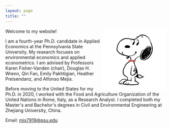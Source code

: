 ```yaml
---
layout: page
title: ""
---
```


<img src="profile.jpg" alt="Profile Picture" style="float: right; width: 200px;"/>

Welcome to my website!

I am a fourth-year Ph.D. candidate in Applied Economics at the Pennsylvania State University. My research focuses on environmental economics and applied econometrics. I am advised by Professors Karen Fisher-Vanden (chair), Douglas H. Wrenn, Qin Fan, Emily Pakhtigian, Heather Preisendanz, and Alfonso Mejia.

Before moving to the United States for my Ph.D. in 2020, I worked with the Food and Agriculture Organization of the United Nations in Rome, Italy, as a Research Analyst. I completed both my Master's and Bachelor's degrees in Civil and Environmental Engineering at Zhejiang University, China.

Email: mjs7919@psu.edu
